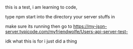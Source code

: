this is a test, i am learning to code,

type npm start into the directory your server stuffs in

make sure its running then go to https://my-json-server.typicode.com/myfriendwolfe/Users-api-server-test-

idk what this is for i just did a thing
